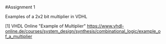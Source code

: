 #Assignment 1

Examples of a 2x2 bit multiplier in VDHL

[1] VHDL Online "Example of Multiplier" https://www.vhdl-online.de/courses/system_design/synthesis/combinational_logic/example_of_a_multiplier
